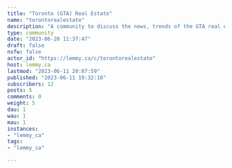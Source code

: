 ```yaml
---
title: "Toronto (GTA) Real Estate" 
name: "torontorealestate"
description: "A community to discuss the news, trends of the GTA real estate market**INFO**- Be friendly and welcoming- No trolling or attacks- Include sources"
type: community
date: "2023-06-20 11:37:47"
draft: false
nsfw: false
actor_id: "https://lemmy.ca/c/torontorealestate"
host: lemmy.ca
lastmod: "2023-06-11 20:07:59"
published: "2023-06-11 19:32:18"
subscribers: 12
posts: 5
comments: 0
weight: 5
dau: 1
wau: 1
mau: 1
instances:
- "lemmy_ca"
tags: 
- "lemmy_ca"

---
```

